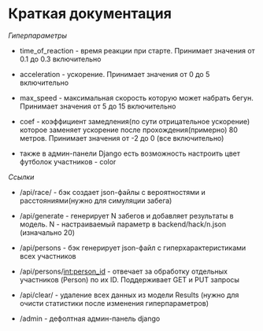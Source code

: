 # Краткая документация

*Гиперпараметры*

- time_of_reaction - время реакции при старте. Принимает значения от 0.1 до 0.3 включительно 

- acceleration - ускорение. Принимает значения от 0 до 5 включительно 

- max_speed - максимальная скорость которую может набрать бегун. Принимает значения от 5 до 15 включительно

- coef - коэффициент замедления(по сути отрицательное ускорение) которое заменяет ускорение после прохождения(примерно) 80 метров. Принимает значения от -2 до 0 (все включительно)

- также в админ-панели Django есть возможность настроить цвет футболок участников - color

*Ссылки*

- /api/race/ - бэк создает json-файлы с вероятностями и расстояниями(нужно для симуляции забега)

- /api/generate - генерирует N забегов и добавляет результаты в модель. N - настраиваемый параметр в backend/hack/n.json (изначально 20)

- /api/persons - бэк генерирует json-файл с гиперхарактеристиками всех участников

- /api/persons/<int:person_id> - отвечает за обработку отдельных участников (Person) по их ID. Поддерживает GET и PUT запросы

- /api/clear/ - удаление всех данных из модели Results (нужно для очисти статистики после изменения гиперпараметров)

- /admin - дефолтная админ-панель django
